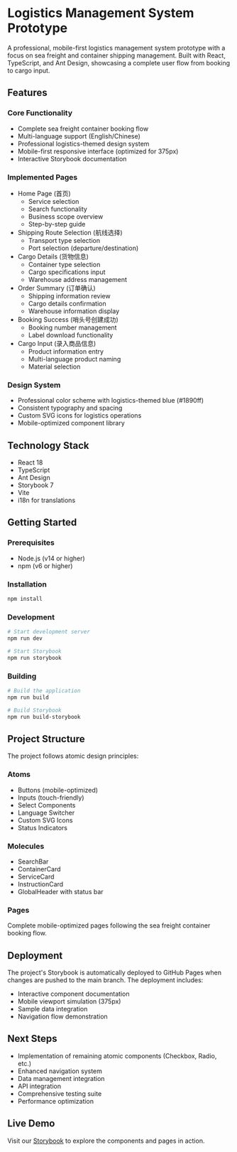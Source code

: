 # Logistics Management System Prototype

A professional, mobile-first logistics management system prototype with a focus on sea freight and container shipping management. Built with React, TypeScript, and Ant Design, showcasing a complete user flow from booking to cargo input.

## Features

### Core Functionality
- Complete sea freight container booking flow
- Multi-language support (English/Chinese)
- Professional logistics-themed design system
- Mobile-first responsive interface (optimized for 375px)
- Interactive Storybook documentation

### Implemented Pages
- Home Page (首页)
  - Service selection
  - Search functionality
  - Business scope overview
  - Step-by-step guide
- Shipping Route Selection (航线选择)
  - Transport type selection
  - Port selection (departure/destination)
- Cargo Details (货物信息)
  - Container type selection
  - Cargo specifications input
  - Warehouse address management
- Order Summary (订单确认)
  - Shipping information review
  - Cargo details confirmation
  - Warehouse information display
- Booking Success (哨头号创建成功)
  - Booking number management
  - Label download functionality
- Cargo Input (录入商品信息)
  - Product information entry
  - Multi-language product naming
  - Material selection

### Design System
- Professional color scheme with logistics-themed blue (#1890ff)
- Consistent typography and spacing
- Custom SVG icons for logistics operations
- Mobile-optimized component library

## Technology Stack

- React 18
- TypeScript
- Ant Design
- Storybook 7
- Vite
- i18n for translations

## Getting Started

### Prerequisites

- Node.js (v14 or higher)
- npm (v6 or higher)

### Installation

```bash
npm install
```

### Development

```bash
# Start development server
npm run dev

# Start Storybook
npm run storybook
```

### Building

```bash
# Build the application
npm run build

# Build Storybook
npm run build-storybook
```

## Project Structure

The project follows atomic design principles:

### Atoms
- Buttons (mobile-optimized)
- Inputs (touch-friendly)
- Select Components
- Language Switcher
- Custom SVG Icons
- Status Indicators

### Molecules
- SearchBar
- ContainerCard
- ServiceCard
- InstructionCard
- GlobalHeader with status bar

### Pages
Complete mobile-optimized pages following the sea freight container booking flow.

## Deployment

The project's Storybook is automatically deployed to GitHub Pages when changes are pushed to the main branch. The deployment includes:
- Interactive component documentation
- Mobile viewport simulation (375px)
- Sample data integration
- Navigation flow demonstration

## Next Steps

- Implementation of remaining atomic components (Checkbox, Radio, etc.)
- Enhanced navigation system
- Data management integration
- API integration
- Comprehensive testing suite
- Performance optimization

## Live Demo

Visit our [Storybook](https://dallanau.github.io/lg-prototype) to explore the components and pages in action.
